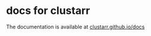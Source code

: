 # docs for clustarr

The documentation is available at [clustarr.github.io/docs](https://clustarr.github.io/docs)
